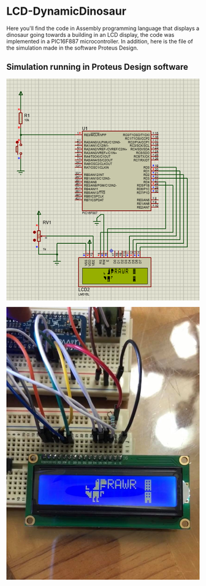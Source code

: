 # LCD-DynamicDinosaur
Here you'll find the code in Assembly programming language that displays a dinosaur going towards a building in an LCD display, the code was implemented in a PIC16F887 microcontroller. In addition, here is the file of the simulation made in the software Proteus Design.

## Simulation running in Proteus Design software
![Simulation](/images/ProteusSimulation.png "Simulation")

![Circuit](/images/CircuitPicture.png "Circuit")
